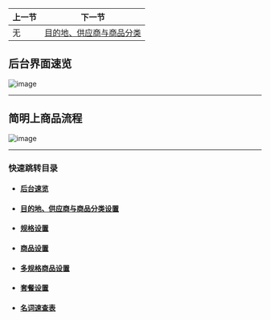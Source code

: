 上一节 | 下一节
---|---
无 | [目的地、供应商与商品分类](http://note.youdao.com/group/#/43550385/md/134081148?full)


## 后台界面速览
![image](http://note.youdao.com/yws/api/group/43550385/file/134074218?method=getImage&width=1280&height=10000000&version=1&cstk=uEOb7cP5)

---

## 简明上商品流程
![image](http://note.youdao.com/yws/api/group/43550385/file/134081134?method=getImage&width=1280&height=10000000&version=1&cstk=uEOb7cP5)


---
### 快速跳转目录
- #### [后台速览](http://note.youdao.com/group/#/43550385/md/134074254?full)
- #### [目的地、供应商与商品分类设置](http://note.youdao.com/group/#/43550385/md/134081148?full)
- #### [规格设置](http://note.youdao.com/group/#/43550385/md/134081151?full)
- #### [商品设置](http://note.youdao.com/group/#/43550385/md/134081159?full) 
- #### [多规格商品设置](http://note.youdao.com/group/#/43550385/md/134081161?full)
- #### [套餐设置](http://note.youdao.com/group/#/43550385/md/134081163?full)
- #### [名词速查表](http://note.youdao.com/group/#/43550385/table/134081169?full)
